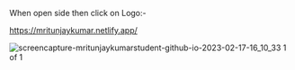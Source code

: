 When open side then click on Logo:-

https://mritunjaykumar.netlify.app/

![screencapture-mritunjaykumarstudent-github-io-2023-02-17-16_10_33 1 of 1](https://user-images.githubusercontent.com/117168137/219847416-343d82ab-5c4e-42b5-86ad-df92ef8b9a3d.png)

